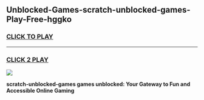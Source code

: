 
## Unblocked-Games-scratch-unblocked-games-Play-Free-hggko
<h3>
<a href="https://premium76.site?title=scratch-unblocked-games&ref=23A">CLICK TO PLAY</a></h3>
<hr>

<h3>
<a href="https://premium76.site?title=scratch-unblocked-games&ref=23A">CLICK 2 PLAY</a>
  
</h3>

<a href="https://premium76.site?title=scratch-unblocked-games&ref=23A"><img src="https://clearcache.store/games.png"></a>


**scratch-unblocked-games games unblocked: Your Gateway to Fun and Accessible Online Gaming**
